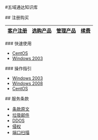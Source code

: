 <!-- --- title: 五域通达知识库 -->
#五域通达知识库

##<i class="icon-shopping-cart"></i> 注册购买


[客户注册](/2012-11-22-how-to-sign-up) | [选购产品](/buy-products) |[管理产品](/manage-products) |[续费](/2012-12-24-how-to-renew)
------------------------------|--------------------|-------------|-----

###<i class="icon-rocket"></i> 快速使用

*  [CentOS](/tag/centos上手)
*  [Windows 2003](/tag/windows2003上手/)

###<i class="icon-lightbulb"></i> 操作指引

*  [Windows 2003](/2012-11-15-start-using-win2003)
*  [Windows 2008](/2012-12-03-windows-2008-basic-settings)
*  [CentOS](/centos-basic-security-settings)

##<i class="icon-legal"></i> 服务条款

*  [条款原文](http://www.51hosting.com/legal.html)
*  [垃圾邮件](/spam-email)
*  [DDOS](/ddos)
*  [侵权](/dcma)
*  [端口扫描](/port-scan)